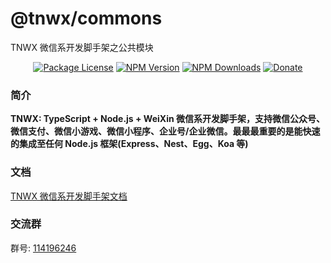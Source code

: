 # @tnwx/commons

TNWX 微信系开发脚手架之公共模块

<p align="center">
 <a href="https://www.npmjs.com/package/@tnwx/commons" target="_blank"><img src="https://img.shields.io/npm/l/@tnwx/commons.svg?style=flat-square" alt="Package License" /></a>
<a href="https://www.npmjs.com/package/@tnwx/commons" target="_blank"><img src="https://img.shields.io/npm/v/@tnwx/commons.svg?style=flat-square" alt="NPM Version" /></a>
<a href="https://www.npmjs.com/package/@tnwx/commons" target="_blank"><img src="https://img.shields.io/npm/dt/@tnwx/commons.svg?style=flat-square" alt="NPM Downloads" /></a>
<a href="https://github.com/Javen205/donate" target="_blank"><img src="https://img.shields.io/badge/Donate-WeChat-%23ff3f59.svg?style=flat-square" alt="Donate"/></a>
</p>

### 简介

**TNWX: TypeScript + Node.js + WeiXin 微信系开发脚手架，支持微信公众号、微信支付、微信小游戏、微信小程序、企业号/企业微信。最最最重要的是能快速的集成至任何 Node.js 框架(Express、Nest、Egg、Koa 等)**

### 文档

[TNWX 微信系开发脚手架文档](https://javen205.gitee.io/tnwx)

### 交流群

群号: [114196246](https:shang.qq.com/wpa/qunwpa?idkey=a1e4fd8c71008961bd4fc8eeea224e726afd5e5eae7bf1d96d3c77897388bf24)
